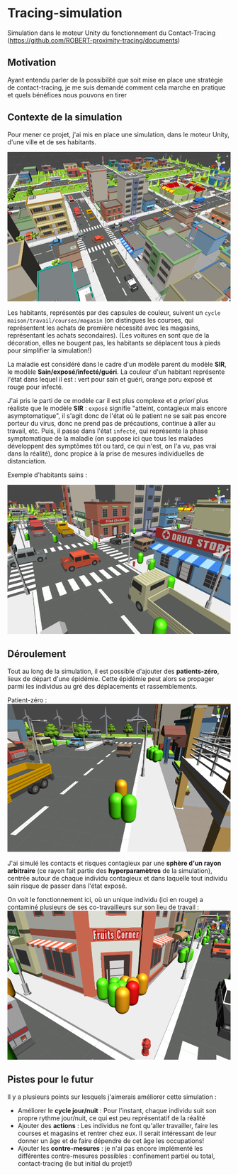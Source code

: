 # Tracing-simulation
Simulation dans le moteur Unity du fonctionnement du Contact-Tracing (https://github.com/ROBERT-proximity-tracing/documents)

## Motivation
Ayant entendu parler de la possibilité que soit mise en place une stratégie de contact-tracing, je me suis demandé comment cela marche en pratique et quels bénéfices nous pouvons en tirer

## Contexte de la simulation

Pour mener ce projet, j'ai mis en place une simulation, dans le moteur Unity, d'une ville et de ses habitants. 

![Aperçu de la ville](/images/Ville.png)

Les habitants, représentés par des capsules de couleur, suivent un  ```cycle maison/travail/courses/magasin``` (on distingues les courses, qui représentent les achats de première nécessité avec les magasins, représentant les achats secondaires). (Les voitures en sont que de la décoration, elles ne bougent pas, les habitants se déplacent tous à pieds pour simplifier la simulation!)

La maladie est considéré dans le cadre d'un modèle parent du modèle **SIR**, le modèle **Sain/exposé/infecté/guéri**. La couleur d'un habitant représente l'état dans lequel il est : vert pour sain et guéri, orange poru exposé et rouge pour infecté.

J'ai pris le parti de ce modèle car il est plus complexe et *a priori* plus réaliste que le modèle **SIR** : ```exposé``` signifie "atteint, contagieux mais encore asymptomatique", il s'agit donc de l'état où le patient ne se sait pas encore porteur du virus, donc ne prend pas de précautions, continue à aller au travail, etc. Puis, il passe dans l'état ```infecté```, qui représente la phase symptomatique de la maladie (on suppose ici que tous les malades développent des symptômes tôt ou tard, ce qui n'est, on l'a vu, pas vrai dans la réalité), donc propice à la prise de mesures individuelles de distanciation.

Exemple d'habitants sains : 

![Habitant sain](/images/Individus_sains.png)

## Déroulement

Tout au long de la simulation, il est possible d'ajouter des **patients-zéro**, lieux de départ d'une épidémie. Cette épidémie peut alors se propager parmi les individus au gré des déplacements et rassemblements.

Patient-zéro : 
![Patient-zéro](/images/Individus_exposes.png)

J'ai simulé les contacts et risques contagieux par une **sphère d'un rayon arbitraire** (ce rayon fait partie des **hyperparamètres** de la simulation), centrée autour de chaque individu contagieux et dans laquelle tout individu sain risque de passer dans l'état exposé.

On voit le fonctionnement ici, où un unique individu (ici en rouge) a contaminé plusieurs de ses  co-travailleurs sur son lieu de travail :
![Contamination](/images/Individus_infectes.png)

## Pistes pour le futur

Il y a plusieurs points sur lesquels j'aimerais améliorer cette simulation :
* Améliorer le **cycle jour/nuit** : Pour l'instant, chaque individu suit son propre rythme jour/nuit, ce qui est peu représentatif de la réalité
* Ajouter des **actions** : Les individus ne font qu'aller travailler, faire les courses et magasins et rentrer chez eux. Il serait intéressant de leur donner un âge et de faire dépendre de cet âge les occupations!
* Ajouter les **contre-mesures** : je n'ai pas encore implémenté les différentes contre-mesures possibles : confinement partiel ou total, contact-tracing (le but initial du projet!)
